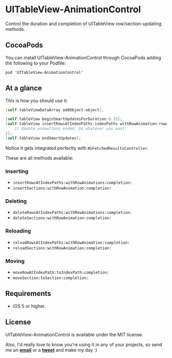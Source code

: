 UITableView-AnimationControl
============================

Control the duration and completion of UITableView row/section-updating methods.

## CocoaPods

You can install UITableView-AnimationControl through CocoaPods adding the following to your Podfile:

	pod 'UITableView-AnimationControl'

## At a glance

This is how you should use it:

```objective-c
[self.tableViewDataArray addObject:object];

[self.tableView beginSmartUpdatesForDuration:0.25];
[self.tableView insertRowsAtIndexPaths:indexPaths withRowAnimation:rowAnimation completion:^{
	// Update animations ended. Do whatever you want!
}];
[self.tableView endSmartUpdates];
```

Notice it gets integrated perfectly with `NSFetchedResultsController`.

These are all methods available:

### Inserting

- `insertRowsAtIndexPaths:withRowAnimations:completion:`
- `insertSections:withRowAnimation:completion:`

### Deleting

- `deleteRowsAtIndexPaths:withRowAnimations:completion:`
- `deleteSections:withRowAnimation:completion:`

### Reloading

- `reloadRowsAtIndexPaths:withRowAnimation:completion:`
- `reloadSections:withRowAnimation:completion:`

### Moving

- `moveRowAtIndexPath:toIndexPath:completion:`
- `moveSection:toSection:completion:`

## Requirements

- iOS 5 or higher.

## License

UITableView-AnimationControl is available under the MIT license.

Also, I'd really love to know you're using it in any of your projects, so send me an [**email**](mailto:dromaguirre@gmail.com) or a [**tweet**](http://twitter.com/Dromaguirre) and make my day :)
